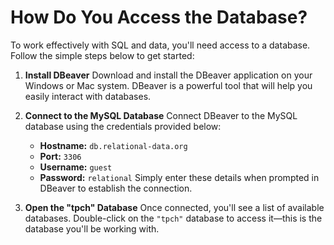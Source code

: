 # How Do You Access the Database?

To work effectively with SQL and data, you'll need access to a database. Follow the simple steps below to get started:

1. **Install DBeaver**
   Download and install the DBeaver application on your Windows or Mac system. DBeaver is a powerful tool that will help you easily interact with databases.

2. **Connect to the MySQL Database**
   Connect DBeaver to the MySQL database using the credentials provided below:
   * **Hostname:** `db.relational-data.org`
   * **Port:** `3306`
   * **Username:** `guest`
   * **Password:** `relational`
     Simply enter these details when prompted in DBeaver to establish the connection.
     
3. **Open the "tpch" Database**
   Once connected, you'll see a list of available databases. Double-click on the `"tpch"` database to access it—this is the database you'll be working with.